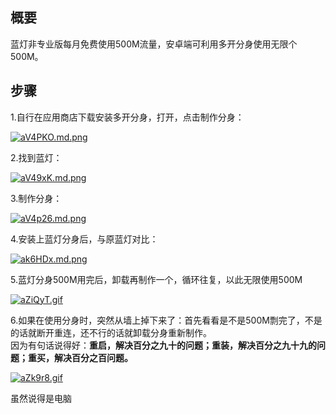 ## 概要
蓝灯非专业版每月免费使用500M流量，安卓端可利用多开分身使用无限个500M。

## 步骤
1.自行在应用商店下载安装多开分身，打开，点击制作分身：

[![aV4PKO.md.png](https://s1.ax1x.com/2020/07/29/aV4PKO.md.png)](https://imgchr.com/i/aV4PKO)

2.找到蓝灯：

[![aV49xK.md.png](https://s1.ax1x.com/2020/07/29/aV49xK.md.png)](https://imgchr.com/i/aV49xK)

3.制作分身：

[![aV4p26.md.png](https://s1.ax1x.com/2020/07/29/aV4p26.md.png)](https://imgchr.com/i/aV4p26)

4.安装上蓝灯分身后，与原蓝灯对比：

[![ak6HDx.md.png](https://s1.ax1x.com/2020/07/28/ak6HDx.md.png)](https://imgchr.com/i/ak6HDx)

5.蓝灯分身500M用完后，卸载再制作一个，循环往复，以此无限使用500M

[![aZiQyT.gif](https://s1.ax1x.com/2020/07/29/aZiQyT.gif)](https://imgchr.com/i/aZiQyT)

6.如果在使用分身时，突然从墙上掉下来了：首先看看是不是500M剽完了，不是的话就断开重连，还不行的话就卸载分身重新制作。  
因为有句话说得好：**重启，解决百分之九十的问题；重装，解决百分之九十九的问题；重买，解决百分之百问题。**

[![aZk9r8.gif](https://s1.ax1x.com/2020/07/29/aZk9r8.gif)](https://imgchr.com/i/aZk9r8)

虽然说得是电脑
